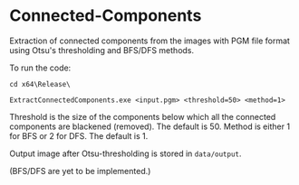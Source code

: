 # Connected-Components

Extraction of connected components from the images with PGM file format using Otsu's thresholding and BFS/DFS methods.

To run the code:
```
cd x64\Release\
```
```
ExtractConnectedComponents.exe <input.pgm> <threshold=50> <method=1>
```

Threshold is the size of the components below which all the connected components are blackened (removed). The default is 50. 
Method is either 1 for BFS or 2 for DFS. The default is 1.

Output image after Otsu-thresholding is stored in ```data/output```.

(BFS/DFS are yet to be implemented.)
